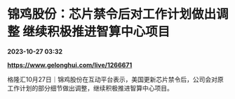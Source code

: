 # 锦鸡股份：芯片禁令后对工作计划做出调整 继续积极推进智算中心项目

**2023-10-27 03:32**

**https://www.gelonghui.com/live/1266671**

格隆汇10月27日｜锦鸡股份在互动平台表示，美国更新芯片禁令后，公司会对原工作计划的部分细节做出调整，继续积极推进智算中心项目。